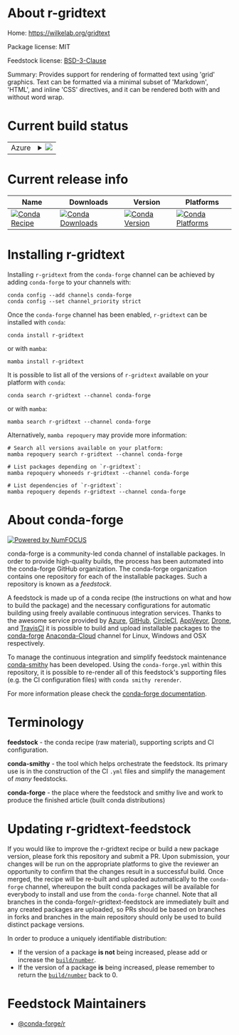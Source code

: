 About r-gridtext
================

Home: https://wilkelab.org/gridtext

Package license: MIT

Feedstock license: [BSD-3-Clause](https://github.com/conda-forge/r-gridtext-feedstock/blob/main/LICENSE.txt)

Summary: Provides support for rendering of formatted text using 'grid' graphics. Text can be formatted via a minimal subset of 'Markdown', 'HTML', and inline 'CSS' directives, and it can be rendered both with and without word wrap.

Current build status
====================


<table>
    
  <tr>
    <td>Azure</td>
    <td>
      <details>
        <summary>
          <a href="https://dev.azure.com/conda-forge/feedstock-builds/_build/latest?definitionId=8933&branchName=main">
            <img src="https://dev.azure.com/conda-forge/feedstock-builds/_apis/build/status/r-gridtext-feedstock?branchName=main">
          </a>
        </summary>
        <table>
          <thead><tr><th>Variant</th><th>Status</th></tr></thead>
          <tbody><tr>
              <td>linux_64_r_base4.1</td>
              <td>
                <a href="https://dev.azure.com/conda-forge/feedstock-builds/_build/latest?definitionId=8933&branchName=main">
                  <img src="https://dev.azure.com/conda-forge/feedstock-builds/_apis/build/status/r-gridtext-feedstock?branchName=main&jobName=linux&configuration=linux_64_r_base4.1" alt="variant">
                </a>
              </td>
            </tr><tr>
              <td>linux_64_r_base4.2</td>
              <td>
                <a href="https://dev.azure.com/conda-forge/feedstock-builds/_build/latest?definitionId=8933&branchName=main">
                  <img src="https://dev.azure.com/conda-forge/feedstock-builds/_apis/build/status/r-gridtext-feedstock?branchName=main&jobName=linux&configuration=linux_64_r_base4.2" alt="variant">
                </a>
              </td>
            </tr><tr>
              <td>osx_64_r_base4.1</td>
              <td>
                <a href="https://dev.azure.com/conda-forge/feedstock-builds/_build/latest?definitionId=8933&branchName=main">
                  <img src="https://dev.azure.com/conda-forge/feedstock-builds/_apis/build/status/r-gridtext-feedstock?branchName=main&jobName=osx&configuration=osx_64_r_base4.1" alt="variant">
                </a>
              </td>
            </tr><tr>
              <td>osx_64_r_base4.2</td>
              <td>
                <a href="https://dev.azure.com/conda-forge/feedstock-builds/_build/latest?definitionId=8933&branchName=main">
                  <img src="https://dev.azure.com/conda-forge/feedstock-builds/_apis/build/status/r-gridtext-feedstock?branchName=main&jobName=osx&configuration=osx_64_r_base4.2" alt="variant">
                </a>
              </td>
            </tr><tr>
              <td>win_64</td>
              <td>
                <a href="https://dev.azure.com/conda-forge/feedstock-builds/_build/latest?definitionId=8933&branchName=main">
                  <img src="https://dev.azure.com/conda-forge/feedstock-builds/_apis/build/status/r-gridtext-feedstock?branchName=main&jobName=win&configuration=win_64_" alt="variant">
                </a>
              </td>
            </tr>
          </tbody>
        </table>
      </details>
    </td>
  </tr>
</table>

Current release info
====================

| Name | Downloads | Version | Platforms |
| --- | --- | --- | --- |
| [![Conda Recipe](https://img.shields.io/badge/recipe-r--gridtext-green.svg)](https://anaconda.org/conda-forge/r-gridtext) | [![Conda Downloads](https://img.shields.io/conda/dn/conda-forge/r-gridtext.svg)](https://anaconda.org/conda-forge/r-gridtext) | [![Conda Version](https://img.shields.io/conda/vn/conda-forge/r-gridtext.svg)](https://anaconda.org/conda-forge/r-gridtext) | [![Conda Platforms](https://img.shields.io/conda/pn/conda-forge/r-gridtext.svg)](https://anaconda.org/conda-forge/r-gridtext) |

Installing r-gridtext
=====================

Installing `r-gridtext` from the `conda-forge` channel can be achieved by adding `conda-forge` to your channels with:

```
conda config --add channels conda-forge
conda config --set channel_priority strict
```

Once the `conda-forge` channel has been enabled, `r-gridtext` can be installed with `conda`:

```
conda install r-gridtext
```

or with `mamba`:

```
mamba install r-gridtext
```

It is possible to list all of the versions of `r-gridtext` available on your platform with `conda`:

```
conda search r-gridtext --channel conda-forge
```

or with `mamba`:

```
mamba search r-gridtext --channel conda-forge
```

Alternatively, `mamba repoquery` may provide more information:

```
# Search all versions available on your platform:
mamba repoquery search r-gridtext --channel conda-forge

# List packages depending on `r-gridtext`:
mamba repoquery whoneeds r-gridtext --channel conda-forge

# List dependencies of `r-gridtext`:
mamba repoquery depends r-gridtext --channel conda-forge
```


About conda-forge
=================

[![Powered by
NumFOCUS](https://img.shields.io/badge/powered%20by-NumFOCUS-orange.svg?style=flat&colorA=E1523D&colorB=007D8A)](https://numfocus.org)

conda-forge is a community-led conda channel of installable packages.
In order to provide high-quality builds, the process has been automated into the
conda-forge GitHub organization. The conda-forge organization contains one repository
for each of the installable packages. Such a repository is known as a *feedstock*.

A feedstock is made up of a conda recipe (the instructions on what and how to build
the package) and the necessary configurations for automatic building using freely
available continuous integration services. Thanks to the awesome service provided by
[Azure](https://azure.microsoft.com/en-us/services/devops/), [GitHub](https://github.com/),
[CircleCI](https://circleci.com/), [AppVeyor](https://www.appveyor.com/),
[Drone](https://cloud.drone.io/welcome), and [TravisCI](https://travis-ci.com/)
it is possible to build and upload installable packages to the
[conda-forge](https://anaconda.org/conda-forge) [Anaconda-Cloud](https://anaconda.org/)
channel for Linux, Windows and OSX respectively.

To manage the continuous integration and simplify feedstock maintenance
[conda-smithy](https://github.com/conda-forge/conda-smithy) has been developed.
Using the ``conda-forge.yml`` within this repository, it is possible to re-render all of
this feedstock's supporting files (e.g. the CI configuration files) with ``conda smithy rerender``.

For more information please check the [conda-forge documentation](https://conda-forge.org/docs/).

Terminology
===========

**feedstock** - the conda recipe (raw material), supporting scripts and CI configuration.

**conda-smithy** - the tool which helps orchestrate the feedstock.
                   Its primary use is in the construction of the CI ``.yml`` files
                   and simplify the management of *many* feedstocks.

**conda-forge** - the place where the feedstock and smithy live and work to
                  produce the finished article (built conda distributions)


Updating r-gridtext-feedstock
=============================

If you would like to improve the r-gridtext recipe or build a new
package version, please fork this repository and submit a PR. Upon submission,
your changes will be run on the appropriate platforms to give the reviewer an
opportunity to confirm that the changes result in a successful build. Once
merged, the recipe will be re-built and uploaded automatically to the
`conda-forge` channel, whereupon the built conda packages will be available for
everybody to install and use from the `conda-forge` channel.
Note that all branches in the conda-forge/r-gridtext-feedstock are
immediately built and any created packages are uploaded, so PRs should be based
on branches in forks and branches in the main repository should only be used to
build distinct package versions.

In order to produce a uniquely identifiable distribution:
 * If the version of a package **is not** being increased, please add or increase
   the [``build/number``](https://docs.conda.io/projects/conda-build/en/latest/resources/define-metadata.html#build-number-and-string).
 * If the version of a package **is** being increased, please remember to return
   the [``build/number``](https://docs.conda.io/projects/conda-build/en/latest/resources/define-metadata.html#build-number-and-string)
   back to 0.

Feedstock Maintainers
=====================

* [@conda-forge/r](https://github.com/conda-forge/r/)

